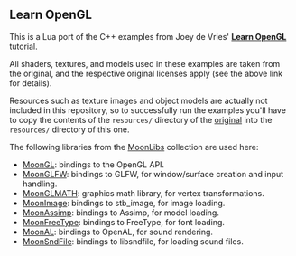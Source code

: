 ## Learn OpenGL

This is a Lua port of the C++ examples from Joey de Vries' 
[**Learn OpenGL**](https://learnopengl.com) tutorial.

All shaders, textures, and models used in these examples are taken from the original,
and the respective original licenses apply (see the above link for details).

Resources such as texture images and object models are actually not included in this repository,
so to successfully run the examples you'll have to copy the contents of the `resources/`
directory of the [original](https://github.com/JoeyDeVries/LearnOpenGL) into the `resources/`
directory of this one.

The following libraries from the [MoonLibs](https://github.com/stetre/moonlibs) collection are used here:

* [MoonGL](https://github.com/stetre/moongl): bindings to the OpenGL API.
* [MoonGLFW](https://github.com/stetre/moonglfw): bindings to GLFW, for window/surface creation and input handling.
* [MoonGLMATH](https://github.com/stetre/moonglmath): graphics math library, for vertex transformations.
* [MoonImage](https://github.com/stetre/moonimage): bindings to stb_image, for image loading.
* [MoonAssimp](https://github.com/stetre/moonassimp): bindings to Assimp, for model loading.
* [MoonFreeType](https://github.com/stetre/moonfreetype): bindings to FreeType, for font loading.
* [MoonAL](https://github.com/stetre/moonal): bindings to OpenAL, for sound rendering.
* [MoonSndFile](https://github.com/stetre/moonsndfile): bindings to libsndfile, for loading sound files.

